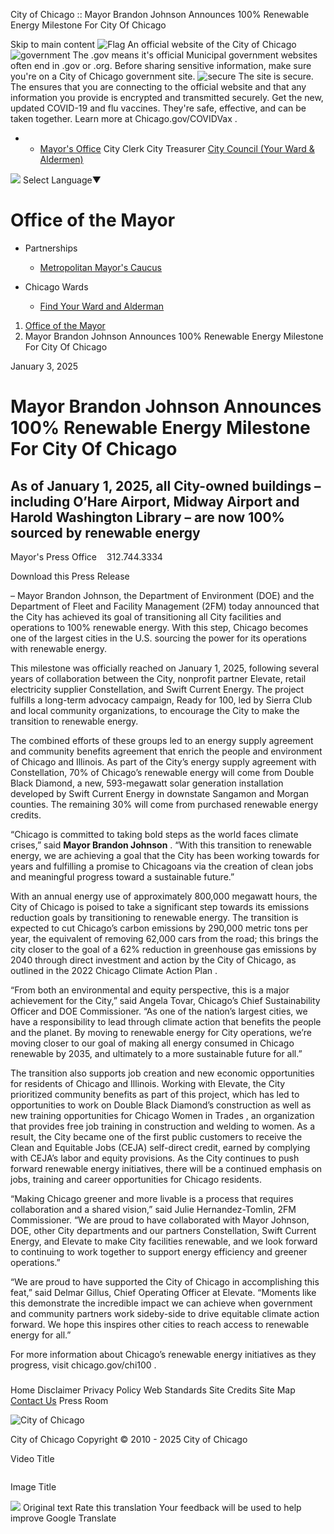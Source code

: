 City of Chicago :: Mayor Brandon Johnson Announces 100% Renewable Energy Milestone For City Of Chicago


Skip to main content
![Flag](https://www.chicago.gov/content/dam/city/cds/safari-pinned-tab.svg)
An official website of the City of Chicago
![government](https://www.chicago.gov/content/dam/city/cds/icon-dot-gov.svg)
The .gov means it's official
Municipal government websites often end in .gov or .org. Before sharing sensitive information, make sure you're on a City of Chicago government site.
![secure](https://www.chicago.gov/content/dam/city/cds/icon-https.svg)
The site is secure.
The
ensures that you are connecting to the official website and that any information you provide is encrypted and transmitted securely.
Get the new, updated COVID-19 and flu vaccines. They're safe, effective, and can be taken together. Learn more at
Chicago.gov/COVIDVax
.

* + [Mayor's Office](https://www.chicago.gov/city/en/depts/mayor.html)
    City Clerk
    City Treasurer
    [City Council (Your Ward & Aldermen)](https://www.chicago.gov/city/en/about/council.html)

![](https://www.google.com/images/cleardot.gif)
Select Language​▼

Office of the Mayor
===================

* Partnerships

  + [Metropolitan Mayor's Caucus](http://www.mayorscaucus.org/ "Metropolitan Mayor's Caucus")
* Chicago Wards

  + [Find Your Ward and Alderman](https://www.chicago.gov/city/en/depts/mayor/iframe/lookup_ward_and_alderman.html "Find Your Ward and Alderman")

1. [Office of the Mayor](https://www.chicago.gov/content/city/en/depts/mayor.html)
2. Mayor Brandon Johnson Announces 100% Renewable Energy Milestone For City Of Chicago

January 3, 2025

Mayor Brandon Johnson Announces 100% Renewable Energy Milestone For City Of Chicago
===================================================================================

As of January 1, 2025, all City-owned buildings – including O’Hare Airport, Midway Airport and Harold Washington Library – are now 100% sourced by renewable energy
-------------------------------------------------------------------------------------------------------------------------------------------------------------------

Mayor's Press Office    312.744.3334

Download this Press Release

– Mayor Brandon Johnson, the Department of Environment (DOE) and the Department of Fleet and Facility Management (2FM) today announced that the City has achieved its goal of transitioning all City facilities and operations to 100% renewable energy. With this step, Chicago becomes one of the largest cities in the U.S. sourcing the power for its operations with renewable energy.

This milestone was officially reached on January 1, 2025, following several years of collaboration between the City, nonprofit partner Elevate, retail electricity supplier Constellation, and Swift Current Energy. The project fulfills a long-term advocacy campaign, Ready for 100, led by Sierra Club and local community organizations, to encourage the City to make the transition to renewable energy.

The combined efforts of these groups led to an energy supply agreement and community benefits agreement that enrich the people and environment of Chicago and Illinois. As part of the City’s energy supply agreement with Constellation, 70% of Chicago’s renewable energy will come from Double Black Diamond, a new, 593-megawatt solar generation installation developed by Swift Current Energy in downstate Sangamon and Morgan counties. The remaining 30% will come from purchased renewable energy credits.

“Chicago is committed to taking bold steps as the world faces climate crises,” said
**Mayor Brandon Johnson**
. “With this transition to renewable energy, we are achieving a goal that the City has been working towards for years and fulfilling a promise to Chicagoans via the creation of clean jobs and meaningful progress toward a sustainable future.”

With an annual energy use of approximately 800,000 megawatt hours, the City of Chicago is poised to take a significant step towards its emissions reduction goals by transitioning to renewable energy. The transition is expected to cut Chicago’s carbon emissions by 290,000 metric tons per year, the equivalent of removing 62,000 cars from the road; this brings the city closer to the goal of a 62% reduction in greenhouse gas emissions by 2040 through direct investment and action by the City of Chicago, as outlined in the
2022 Chicago Climate Action Plan
.

“From both an environmental and equity perspective, this is a major achievement for the City,” said Angela Tovar, Chicago’s Chief Sustainability Officer and DOE Commissioner. “As one of the nation’s largest cities, we have a responsibility to lead through climate action that benefits the people and the planet. By moving to renewable energy for City operations, we’re moving closer to our goal of making all energy consumed in Chicago renewable by 2035, and ultimately to a more sustainable future for all.”

The transition also supports job creation and new economic opportunities for residents of Chicago and Illinois. Working with Elevate, the City prioritized community benefits as part of this project, which has led to opportunities to work on Double Black Diamond’s construction as well as new training opportunities for
Chicago Women in Trades
, an organization that provides free job training in construction and welding to women. As a result, the City became one of the first public customers to receive the Clean and Equitable Jobs (CEJA) self-direct credit, earned by complying with CEJA’s labor and equity provisions. As the City continues to push forward renewable energy initiatives, there will be a continued emphasis on jobs, training and career opportunities for Chicago residents.

“Making Chicago greener and more livable is a process that requires collaboration and a shared vision,” said Julie Hernandez-Tomlin, 2FM Commissioner. “We are proud to have collaborated with Mayor Johnson, DOE, other City departments and our partners Constellation, Swift Current Energy, and Elevate to make City facilities renewable, and we look forward to continuing to work together to support energy efficiency and greener operations.”

“We are proud to have supported the City of Chicago in accomplishing this feat,” said Delmar Gillus, Chief Operating Officer at Elevate. “Moments like this demonstrate the incredible impact we can achieve when government and community partners work sideby-side to drive equitable climate action forward. We hope this inspires other cities to reach access to renewable energy for all.”

For more information about Chicago’s renewable energy initiatives as they progress, visit
chicago.gov/chi100
.
###


Home
Disclaimer
Privacy Policy
Web Standards
Site Credits
Site Map
[Contact Us](https://www.chicago.gov/city/en/general/contact.html)
Press Room

![City of Chicago](https://www.chicago.gov/content/dam/city/cds/city_seal_clr.png)

City of Chicago
Copyright © 2010 - 2025 City of Chicago





Video Title

![]()

Image Title


![](https://fonts.gstatic.com/s/i/productlogos/translate/v14/24px.svg)
Original text
Rate this translation
Your feedback will be used to help improve Google Translate